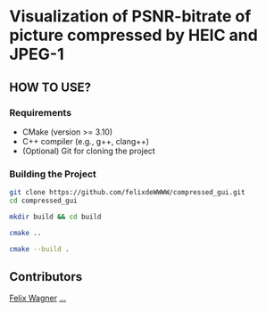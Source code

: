 ﻿# Visualization of PSNR-bitrate of picture compressed by HEIC and JPEG-1
## HOW TO USE?

### Requirements

- CMake (version >= 3.10)
- C++ compiler (e.g., g++, clang++)
- (Optional) Git for cloning the project

### Building the Project

```bash
git clone https://github.com/felixdeWWWW/compressed_gui.git
cd compressed_gui

mkdir build && cd build

cmake ..

cmake --build .
```
## Contributors
[Felix Wagner](https://github.com/felixdeWWWW/)
[...](https://github.com/rhombus19)
